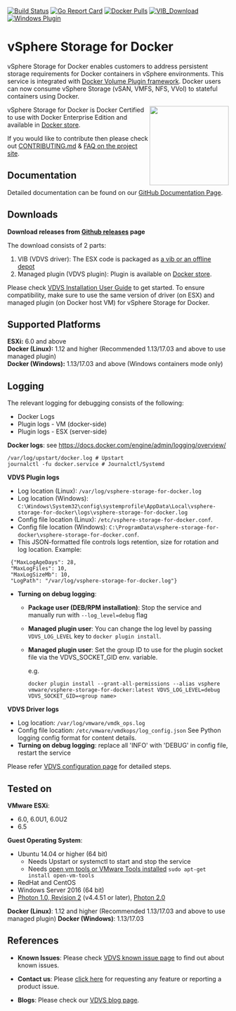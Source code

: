 [![Build Status](https://ci.vmware.run/api/badges/vmware/vsphere-storage-for-docker/status.svg)](https://ci.vmware.run/vmware/vsphere-storage-for-docker)
[![Go Report Card](https://goreportcard.com/badge/github.com/vmware/vsphere-storage-for-docker)](https://goreportcard.com/report/github.com/vmware/vsphere-storage-for-docker)
[![Docker Pulls](https://img.shields.io/badge/docker-pull-blue.svg)](https://store.docker.com/plugins/vsphere-docker-volume-service?tab=description)
[![VIB_Download](https://api.bintray.com/packages/vmware/vDVS/VIB/images/download.svg)](https://bintray.com/vmware/vDVS/VIB/_latestVersion)
[![Windows Plugin](https://img.shields.io/badge/Windows%20Plugin-latest-blue.svg)](https://bintray.com/vmware/vDVS/vDVS_Windows/_latestVersion)

# vSphere Storage for Docker

vSphere Storage for Docker enables customers to address persistent storage requirements for Docker containers in vSphere environments. This service is integrated with [Docker Volume Plugin framework](https://docs.docker.com/engine/extend/). Docker users can now consume vSphere Storage (vSAN, VMFS, NFS, VVol) to stateful containers using Docker.

[<img src="https://github.com/vmware/vsphere-storage-for-docker/blob/master/docs/misc/Docker%20Certified.png" width="180" align="right">](https://store.docker.com/plugins/vsphere-docker-volume-service?tab=description)vSphere Storage for Docker is Docker Certified to use with Docker Enterprise Edition and available in [Docker store](https://store.docker.com/plugins/e15dc9d5-e20e-4fb8-8876-9615e6e6e852?tab=description).

If you would like to contribute then please check out
[CONTRIBUTING.md](https://github.com/vmware/vsphere-storage-for-docker/blob/master/CONTRIBUTING.md)
& [FAQ on the project site](http://vmware.github.io/vsphere-storage-for-docker/documentation/faq.html).

## Documentation

Detailed documentation can be found on our [GitHub Documentation Page](http://vmware.github.io/vsphere-storage-for-docker/documentation/).

## Downloads

**Download releases from [Github releases](https://github.com/vmware/vsphere-storage-for-docker/releases) page**

The download consists of 2 parts:

1. VIB (VDVS driver): The ESX code is packaged as [a vib or an offline depot](http://pubs.vmware.com/vsphere-60/index.jsp#com.vmware.vsphere.install.doc/GUID-29491174-238E-4708-A78F-8FE95156D6A3.html#GUID-29491174-238E-4708-A78F-8FE95156D6A3)
2. Managed plugin (VDVS plugin): Plugin is available on [Docker store](https://store.docker.com/plugins/e15dc9d5-e20e-4fb8-8876-9615e6e6e852?tab=description).

Please check [VDVS Installation User Guide](http://vmware.github.io/vsphere-storage-for-docker/documentation/install.html) to get started. To ensure compatibility, make sure to use the same version of driver (on ESX) and managed plugin (on Docker host VM) for vSphere Storage for Docker.

## Supported Platforms

**ESXi:** 6.0 and above<br />
**Docker (Linux):** 1.12 and higher (Recommended 1.13/17.03 and above to use managed plugin)<br />
**Docker (Windows):** 1.13/17.03 and above (Windows containers mode only)

## Logging
The relevant logging for debugging consists of the following:
* Docker Logs
* Plugin logs - VM (docker-side)
* Plugin logs - ESX (server-side)

**Docker logs**: see https://docs.docker.com/engine/admin/logging/overview/
```
/var/log/upstart/docker.log # Upstart
journalctl -fu docker.service # Journalctl/Systemd
```

**VDVS Plugin logs**

* Log location (Linux): `/var/log/vsphere-storage-for-docker.log`
* Log location (Windows): `C:\Windows\System32\config\systemprofile\AppData\Local\vsphere-storage-for-docker\logs\vsphere-storage-for-docker.log`
* Config file location (Linux): `/etc/vsphere-storage-for-docker.conf`.
* Config file location (Windows): `C:\ProgramData\vsphere-storage-for-docker\vsphere-storage-for-docker.conf`.
* This JSON-formatted file controls logs retention, size for rotation
 and log location. Example:
```
 {"MaxLogAgeDays": 28,
 "MaxLogFiles": 10,
 "MaxLogSizeMb": 10,
 "LogPath": "/var/log/vsphere-storage-for-docker.log"}
```
* **Turning on debug logging**:

   - **Package user (DEB/RPM installation)**: Stop the service and manually run with `--log_level=debug` flag

   - **Managed plugin user**: You can change the log level by passing `VDVS_LOG_LEVEL` key to `docker plugin install`.

   - **Managed plugin user**: Set the group ID to use for the plugin socket file via the VDVS_SOCKET_GID env. variable.

      e.g.
      ```
      docker plugin install --grant-all-permissions --alias vsphere vmware/vsphere-storage-for-docker:latest VDVS_LOG_LEVEL=debug VDVS_SOCKET_GID=<group name>
      ```

**VDVS Driver logs**

* Log location: `/var/log/vmware/vmdk_ops.log`
* Config file location: `/etc/vmware/vmdkops/log_config.json`  See Python
logging config format for content details.
* **Turning on debug logging**: replace all 'INFO' with 'DEBUG' in config file, restart the service

Please refer [VDVS configuration page](http://vmware.github.io/vsphere-storage-for-docker/documentation/configuration.html) for detailed steps.

## Tested on

**VMware ESXi**:
- 6.0, 6.0U1, 6.0U2
- 6.5

**Guest Operating System**:
- Ubuntu 14.04 or higher (64 bit)
   - Needs Upstart or systemctl to start and stop the service
   - Needs [open vm tools or VMware Tools installed](https://kb.vmware.com/selfservice/microsites/search.do?language=en_US&cmd=displayKC&externalId=340) ```sudo apt-get install open-vm-tools```
- RedHat and CentOS
- Windows Server 2016 (64 bit)
- [Photon 1.0, Revision 2](https://github.com/vmware/photon/wiki/Downloading-Photon-OS#photon-os-10-revision-2-binaries) (v4.4.51 or later), [Photon 2.0](https://github.com/vmware/photon/wiki/Downloading-Photon-OS#photon-os-20-ga-binaries)

**Docker (Linux)**: 1.12 and higher (Recommended 1.13/17.03 and above to use managed plugin)
**Docker (Windows)**: 1.13/17.03

## References

* **Known Issues**: Please check [VDVS known issue page](http://vmware.github.io/vsphere-storage-for-docker/documentation/known-issues.html) to find out about known issues.

* **Contact us**: Please [click here](http://vmware.github.io/vsphere-storage-for-docker/documentation/contactus.html) for requesting any feature or reporting a product issue.

 * **Blogs**: Please check our [VDVS blog page](http://vmware.github.io/vsphere-storage-for-docker/documentation/blogs.html).
